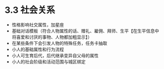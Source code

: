 # 3.3 社会关系

- 性格影响社交属性，加星座
- 基础对话模板（符合人物属性的话、赠礼、雇佣、拜师、生平【在生平信息中将喜爱和讨厌的事物、人物都加粗显示】）
- 在某些条件下会引发人物的特殊任务，任务卡抽取
- 小人的基础属性和行为流程
- 小人可生育后代，后代继承变异自父母的属性
- 小人的社会阶级和活动范围与城区绑定

